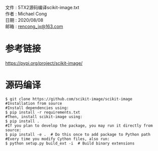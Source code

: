 文件  : 5TX2源码编译scikit-image.txt  
作者  : Michael Cong  
日期  : 2020/08/08  
邮箱  : rencong_jx@163.com  
# 参考链接  
https://pypi.org/project/scikit-image/
# 源码编译
```
$ git clone https://github.com/scikit-image/scikit-image
#Installation from source
#Install dependencies using:
$ pip install -r requirements.txt
#Then, install scikit-image using:
$ pip install .
#If you plan to develop the package, you may run it directly from source:
$ pip install -e .  # Do this once to add package to Python path
#Every time you modify Cython files, also run:
$ python setup.py build_ext -i  # Build binary extensions
```